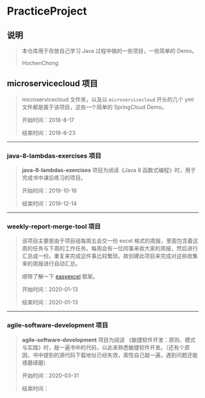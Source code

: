 # PracticeProject
## 说明
> 本仓库用于存放自己学习 Java 过程中做的一些项目，一些简单的 Demo。
> 
> HochenChong

## microservicecloud 项目
> microservicecloud 文件夹，以及以 ```microservicecloud``` 开头的几个 yml 文件都是属于该项目，这些一个简单的 SpringCloud Demo。
> 
> 开始时间：2018-8-17
> 
> 结束时间：2018-8-23



---

### java-8-lambdas-exercises 项目

> **java-8-lambdas-exercises** 项目为阅读《Java 8 函数式编程》时，用于完成书中课后练习的项目。
>
> 开始时间：2019-10-16
>
> 结束时间：2019-12-14

---

### weekly-report-merge-tool 项目

> 该项目主要是由于项目组每周五会交一份 excel 格式的周报，里面包含着这周的任务与下周的工作任务。每周会有一位同事来收大家的周报，然后进行汇总成一份。重复来完成这件事比较繁琐，故创建此项目来完成对这些收集来的周报进行自动汇总。
>
> 顺带了解一下 [easyexcel](https://github.com/alibaba/easyexcel) 框架。
>
> 开始时间：2020-01-13
>
> 结束时间：2020-01-13

---

### agile-software-development 项目

> **agile-software-development** 项目为阅读 《敏捷软件开发：原则、模式与实践》时，敲一遍书中的代码，以此来熟悉敏捷软件开发。（还有个原因，书中提到的源代码下载地址已经失效，索性自己敲一遍，遇到问题还能琢磨琢磨）
>
> 开始时间：2020-03-31
>
> 结束时间：

